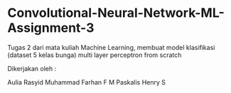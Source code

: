 # Convolutional-Neural-Network-ML-Assignment-3
Tugas 2 dari mata kuliah Machine Learning, membuat model klasifikasi (dataset 5 kelas bunga) multi layer perceptron from scratch

Dikerjakan oleh :

Aulia Rasyid
Muhammad Farhan F M
Paskalis Henry S
